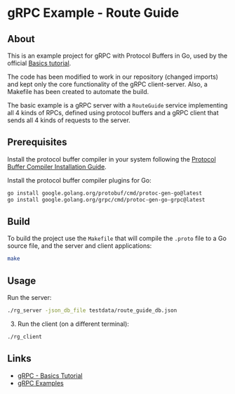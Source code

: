 # gRPC Example - Route Guide

## About

This is an example project for gRPC with Protocol Buffers in Go, used by the official [Basics tutorial](https://grpc.io/docs/languages/go/basics/).

The code has been modified to work in our repository (changed imports) and kept only the core functionality of the gRPC client-server. Also, a Makefile has been created to automate the build.

The basic example is a gRPC server with a `RouteGuide` service implementing all 4 kinds of RPCs, defined using protocol buffers and a gRPC client that sends all 4 kinds of requests to the server.

## Prerequisites

Install the protocol buffer compiler in your system following the [Protocol Buffer Compiler Installation Guide](https://grpc.io/docs/protoc-installation/).

Install the protocol buffer compiler plugins for Go:

```bash
go install google.golang.org/protobuf/cmd/protoc-gen-go@latest
go install google.golang.org/grpc/cmd/protoc-gen-go-grpc@latest
```

## Build

To build the project use the `Makefile` that will compile the `.proto` file to a Go source file, and the server and client applications:

```bash
make
```

## Usage

Run the server:

```bash
./rg_server -json_db_file testdata/route_guide_db.json
```

3.  Run the client (on a different terminal):

```bash
./rg_client
```

## Links

- [gRPC - Basics Tutorial](https://grpc.io/docs/languages/go/basics/)
- [gRPC Examples](https://github.com/grpc/grpc-go/tree/master/examples)
